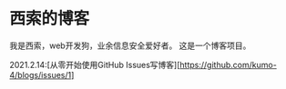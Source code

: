 # 西索的博客
我是西索，web开发狗，业余信息安全爱好者。
这是一个博客项目。

2021.2.14:[从零开始使用GitHub Issues写博客][https://github.com/kumo-4/blogs/issues/1]
